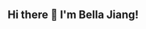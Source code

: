 ## Hi there 👋 I'm Bella Jiang!

<!--
**JellyBella/Jellybella** is a ✨ _special_ ✨ repository because its `README.md` (this file) appears on your GitHub profile.

Here are some ideas to get you started:

- 🔭 I’m currently working on building etl pipelines.
- 🌱 I’m currently learning terraform, airflow... anything data engineering.
- 💬 Ask me about anything data analysis.
- 🥅 2024 Goals: Expand Data Engineering knowledge while enjoying the process of coding and sharing content about DE projects.
- 📫 How to reach me: @Jellybella
- 😄 Pronouns: She/Her
- ⚡ Fun fact: My name, Bella, is inspired by the movie Twilight!
